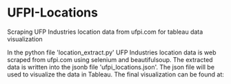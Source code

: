 # UFPI-Locations
Scraping UFP Industries location data from ufpi.com for tableau data visualization

In the python file 'location_extract.py' UFP Industries location data is web scraped from ufpi.com using selenium and beautifulsoup.
The extracted data is written into the jsonb file 'ufpi_locations.json'. The json file will be used to visualize the data in Tableau.
The final visualization can be found at:

